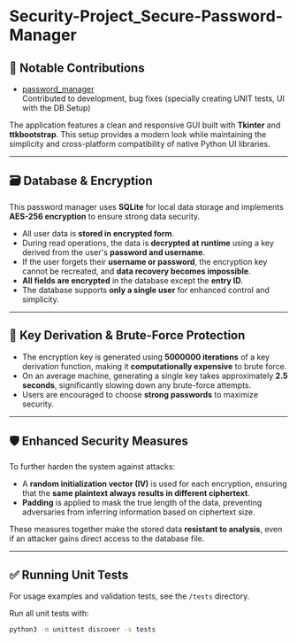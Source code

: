 # Security-Project_Secure-Password-Manager

## 🔐 Notable Contributions

- [password_manager](https://github.com/jannepetter/password_manager)  
  Contributed to development, bug fixes (specially creating UNIT tests, UI with the DB Setup)

The application features a clean and responsive GUI built with **Tkinter** and **ttkbootstrap**. This setup provides a modern look while maintaining the simplicity and cross-platform compatibility of native Python UI libraries.

---

## 🗃️ Database & Encryption

This password manager uses **SQLite** for local data storage and implements **AES-256 encryption** to ensure strong data security.

- All user data is **stored in encrypted form**.
- During read operations, the data is **decrypted at runtime** using a key derived from the user's **password and username**.
- If the user forgets their **username or password**, the encryption key cannot be recreated, and **data recovery becomes impossible**.
- **All fields are encrypted** in the database except the **entry ID**.
- The database supports **only a single user** for enhanced control and simplicity.

---

## 🔐 Key Derivation & Brute-Force Protection

- The encryption key is generated using **5000000 iterations** of a key derivation function, making it **computationally expensive** to brute force.
- On an average machine, generating a single key takes approximately **2.5 seconds**, significantly slowing down any brute-force attempts.
- Users are encouraged to choose **strong passwords** to maximize security.

---

## 🛡️ Enhanced Security Measures

To further harden the system against attacks:

- A **random initialization vector (IV)** is used for each encryption, ensuring that the **same plaintext always results in different ciphertext**.
- **Padding** is applied to mask the true length of the data, preventing adversaries from inferring information based on ciphertext size.

These measures together make the stored data **resistant to analysis**, even if an attacker gains direct access to the database file.

---

## ✅ Running Unit Tests

For usage examples and validation tests, see the `/tests` directory.

Run all unit tests with:

```bash
python3 -m unittest discover -s tests

